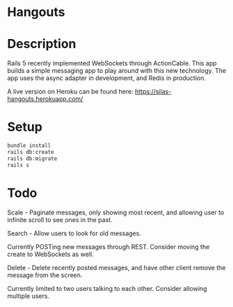 # Hangouts

# Description
Rails 5 recently implemented WebSockets through ActionCable.  This app builds a simple messaging app to play around with this new technology.  The app uses the async adapter in development, and Redis in production.  

A live version on Heroku can be found here: https://silas-hangouts.herokuapp.com/

# Setup
```sh
bundle install
rails db:create
rails db:migrate
rails s
```

# Todo
Scale - Paginate messages, only showing most recent, and allowing user to infinite scroll to see ones in the past.

Search - Allow users to look for old messages.

Currently POSTing new messages through REST.  Consider moving the create to WebSockets as well.

Delete - Delete recently posted messages, and have other client remove the message from the screen. 

Currently limited to two users talking to each other.  Consider allowing multiple users.
